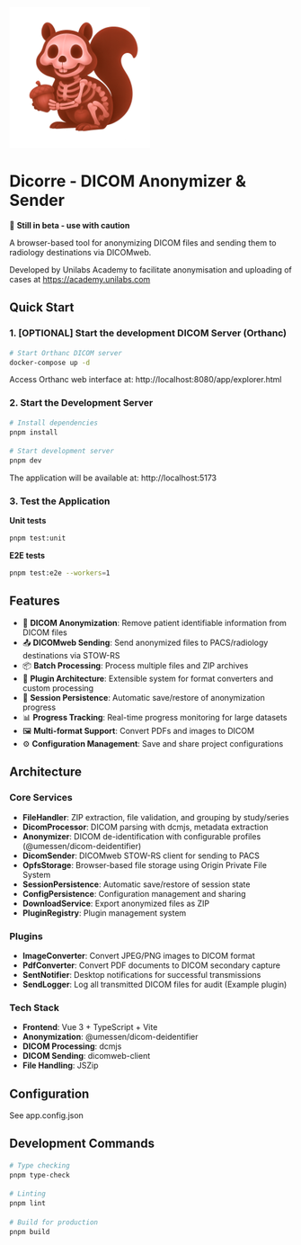 <img src="./public/logo.png" alt="Dicorre Logo" width="250">

# Dicorre - DICOM Anonymizer & Sender

🚨 **Still in beta - use with caution**

A browser-based tool for anonymizing DICOM files and sending them to radiology destinations via DICOMweb.

Developed by Unilabs Academy to facilitate anonymisation and uploading of cases at https://academy.unilabs.com

## Quick Start

### 1. [OPTIONAL] Start the development DICOM Server (Orthanc)

```bash
# Start Orthanc DICOM server
docker-compose up -d
```
Access Orthanc web interface at: http://localhost:8080/app/explorer.html

### 2. Start the Development Server

```bash
# Install dependencies
pnpm install

# Start development server
pnpm dev
```

The application will be available at: http://localhost:5173

### 3. Test the Application

**Unit tests**
```bash
pnpm test:unit
```

**E2E tests**
```bash
pnpm test:e2e --workers=1
```

## Features

- 🏥 **DICOM Anonymization**: Remove patient identifiable information from DICOM files
- 📤 **DICOMweb Sending**: Send anonymized files to PACS/radiology destinations via STOW-RS
- 📦 **Batch Processing**: Process multiple files and ZIP archives
- 🔌 **Plugin Architecture**: Extensible system for format converters and custom processing
- 💾 **Session Persistence**: Automatic save/restore of anonymization progress
- 📊 **Progress Tracking**: Real-time progress monitoring for large datasets
- 🖼️ **Multi-format Support**: Convert PDFs and images to DICOM
- ⚙️ **Configuration Management**: Save and share project configurations

## Architecture

### Core Services

- **FileHandler**: ZIP extraction, file validation, and grouping by study/series
- **DicomProcessor**: DICOM parsing with dcmjs, metadata extraction
- **Anonymizer**: DICOM de-identification with configurable profiles (@umessen/dicom-deidentifier)
- **DicomSender**: DICOMweb STOW-RS client for sending to PACS
- **OpfsStorage**: Browser-based file storage using Origin Private File System
- **SessionPersistence**: Automatic save/restore of session state
- **ConfigPersistence**: Configuration management and sharing
- **DownloadService**: Export anonymized files as ZIP
- **PluginRegistry**: Plugin management system

### Plugins

- **ImageConverter**: Convert JPEG/PNG images to DICOM format
- **PdfConverter**: Convert PDF documents to DICOM secondary capture
- **SentNotifier**: Desktop notifications for successful transmissions
- **SendLogger**: Log all transmitted DICOM files for audit (Example plugin)

### Tech Stack

- **Frontend**: Vue 3 + TypeScript + Vite
- **Anonymization**: @umessen/dicom-deidentifier
- **DICOM Processing**: dcmjs
- **DICOM Sending**: dicomweb-client
- **File Handling**: JSZip

## Configuration

See app.config.json

## Development Commands

```bash
# Type checking
pnpm type-check

# Linting
pnpm lint

# Build for production
pnpm build
```